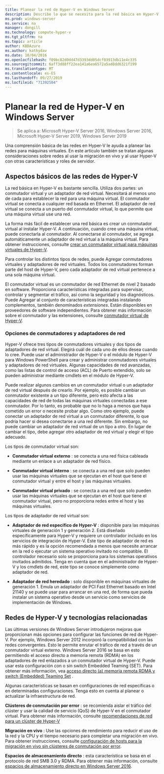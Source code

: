 ```yaml
---
title: Planear la red de Hyper-V en Windows Server
description: Describe lo que se necesita para la red básica en Hyper-V y proporciona vínculos a instrucciones.
ms.prod: windows-server
ms.service: na
manager: dongill
ms.technology: compute-hyper-v
ms.tgt_pltfrm: na
ms.topic: article
author: KBDAzure
ms.author: kathydav
ms.date: 10/04/2016
ms.openlocfilehash: f09bc82d0dd47d3393dd05dcf03913db11e4c335
ms.sourcegitcommit: 6aff3d88ff22ea141a6ea6572a5ad8dd6321f199
ms.translationtype: MT
ms.contentlocale: es-ES
ms.lasthandoff: 09/27/2019
ms.locfileid: "71392504"
---
```

# <a name="plan-for-hyper-v-networking-in-windows-server"></a>Planear la red de Hyper-V en Windows Server

>Se aplica a: Microsoft Hyper-V Server 2016, Windows Server 2016, Microsoft Hyper-V Server 2019, Windows Server 2019
  
Una comprensión básica de las redes en Hyper-V le ayuda a planear las redes para máquinas virtuales. En este artículo también se tratan algunas consideraciones sobre redes al usar la migración en vivo y al usar Hyper-V con otras características y roles de servidor.  
  
## <a name="hyper-v-networking-basics"></a>Aspectos básicos de las redes de Hyper-V  
La red básica en Hyper-V es bastante sencilla. Utiliza dos partes: un conmutador virtual y un adaptador de red virtual. Necesitará al menos uno de cada para establecer la red para una máquina virtual. El conmutador virtual se conecta a cualquier red basada en Ethernet. El adaptador de red virtual se conecta a un puerto del conmutador virtual, lo que permite que una máquina virtual use una red.  
  
La forma más fácil de establecer una red básica es crear un conmutador virtual al instalar Hyper-V. A continuación, cuando cree una máquina virtual, puede conectarla al conmutador. Al conectarse al conmutador, se agrega automáticamente un adaptador de red virtual a la máquina virtual. Para obtener instrucciones, consulte [crear un conmutador virtual para máquinas virtuales de Hyper-V](../get-started/Create-a-virtual-switch-for-Hyper-V-virtual-machines.md).  
  
Para controlar los distintos tipos de redes, puede Agregar conmutadores virtuales y adaptadores de red virtuales. Todos los conmutadores forman parte del host de Hyper-V, pero cada adaptador de red virtual pertenece a una sola máquina virtual.  
  
El conmutador virtual es un conmutador de red Ethernet de nivel 2 basado en software. Proporciona características integradas para supervisar, controlar y segmentar el tráfico, así como la seguridad y los diagnósticos.  Puede Agregar al conjunto de características integradas instalando complementos, también denominados *extensiones*. Están disponibles en proveedores de software independientes. Para obtener más información sobre el conmutador y las extensiones, consulte [conmutador virtual de Hyper-V](../../hyper-v-virtual-switch/Hyper-V-Virtual-Switch.md).  
  
### <a name="switch-and-network-adapter-choices"></a>Opciones de conmutadores y adaptadores de red  
Hyper-V ofrece tres tipos de conmutadores virtuales y dos tipos de adaptadores de red virtual. Elegirá cuál de cada uno de ellos desea cuando lo cree. Puede usar el administrador de Hyper-V o el módulo de Hyper-V para Windows PowerShell para crear y administrar conmutadores virtuales y adaptadores de red virtuales. Algunas capacidades de red avanzadas, como las listas de control de acceso (ACL) de Puerto extendido, solo se pueden administrar mediante cmdlets en el módulo de Hyper-V.  
  
Puede realizar algunos cambios en un conmutador virtual o un adaptador de red virtual después de crearlo. Por ejemplo, es posible cambiar un conmutador existente a un tipo diferente, pero esto afecta a las capacidades de red de todas las máquinas virtuales conectadas a ese conmutador.  Por lo tanto, es probable que no lo haga a menos que haya cometido un error o necesite probar algo. Como otro ejemplo, puede conectar un adaptador de red virtual a un conmutador diferente, lo que podría hacer si desea conectarse a una red diferente. Sin embargo, no puede cambiar un adaptador de red virtual de un tipo a otro. En lugar de cambiar el tipo, debe agregar otro adaptador de red virtual y elegir el tipo adecuado.  
  
Los tipos de conmutador virtual son:  
  
-   **Conmutador virtual externo** : se conecta a una red física cableada mediante un enlace a un adaptador de red físico.  
  
-   **Conmutador virtual interno** : se conecta a una red que solo pueden usar las máquinas virtuales que se ejecutan en el host que tiene el conmutador virtual y entre el host y las máquinas virtuales.  
  
-   **Conmutador virtual privado** : se conecta a una red que solo pueden usar las máquinas virtuales que se ejecutan en el host que tiene el conmutador virtual, pero no proporciona redes entre el host y las máquinas virtuales.  
  
Los tipos de adaptador de red virtual son:  
  
-   **Adaptador de red específico de Hyper-V** : disponible para las máquinas virtuales de generación 1 y generación 2. Está diseñado específicamente para Hyper-V y requiere un controlador incluido en los servicios de integración de Hyper-V. Este tipo de adaptador de red es más rápido y es la opción recomendada a menos que necesite arrancar en la red o ejecutar un sistema operativo invitado no compatible. El controlador necesario solo se proporciona para los sistemas operativos invitados admitidos. Tenga en cuenta que en el administrador de Hyper-V y los cmdlets de red, este tipo se conoce simplemente como adaptador de red.  
  
-   **Adaptador de red heredado** : solo disponible en máquinas virtuales de generación 1. Emula un adaptador de PCI Fast Ethernet basado en Intel 21140 y se puede usar para arrancar en una red, de forma que pueda instalar un sistema operativo desde un servicio como servicios de implementación de Windows.  
  
## <a name="hyper-v-networking-and-related-technologies"></a>Redes de Hyper-V y tecnologías relacionadas  
Las últimas versiones de Windows Server introdujeron mejoras que proporcionan más opciones para configurar las funciones de red de Hyper-V. Por ejemplo, Windows Server 2012 incorporó la compatibilidad con las redes convergentes. Esto le permite enrutar el tráfico de red a través de un conmutador virtual externo. Windows Server 2016 se basa en esto permitiendo el acceso directo a memoria remota (RDMA) en los adaptadores de red enlazados a un conmutador virtual de Hyper-V. Puede usar esta configuración con o sin switch Embedded Teaming (SET). Para obtener más información, vea [acceso directo &#40;a&#41; memoria remota RDMA y switch &#40;Embedded&#41; Teaming Set](../../hyper-v-virtual-switch/RDMA-and-Switch-Embedded-Teaming.md) .  
  
Algunas características se basan en configuraciones de red específicas o en determinadas configuraciones. Tenga esto en cuenta al planear o actualizar la infraestructura de red.  
  
**Clústeres de conmutación por error** : se recomienda aislar el tráfico del clúster y usar la calidad de servicio (QoS) de Hyper-V en el conmutador virtual. Para obtener más información, consulte [recomendaciones de red para un clúster de Hyper-V](https://technet.microsoft.com/library/dn550728.aspx)  
  
**Migración en vivo** : Use las opciones de rendimiento para reducir el uso de la red y la CPU y el tiempo necesario para completar una migración en vivo. Para obtener instrucciones, consulte [configuración de hosts para la migración en vivo sin clústeres de conmutación por error](../deploy/set-up-hosts-for-live-migration-without-failover-clustering.md).  
  
**Espacios de almacenamiento directo** : esta característica se basa en el protocolo de red SMB 3.0 y RDMA. Para obtener más información, consulte [espacios de almacenamiento directo en Windows Server 2016](../../../storage/storage-spaces/storage-spaces-direct-overview.md).